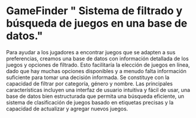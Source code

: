 # GameFinder " Sistema de filtrado y búsqueda de juegos en una base de datos."
Para ayudar a los jugadores a encontrar juegos que se adapten a sus preferencias, creamos una base de datos con información detallada de los juegos y opciones de filtrado. Esto facilitaría la elección de juegos en línea, dado que hay muchas opciones disponibles y a menudo falta información suficiente para tomar una decisión informada.
Se constituye con la capacidad de filtrar por categoría, género y nombre. Las principales características incluyen una interfaz de usuario intuitiva y fácil de usar, una base de datos bien estructurada que permita una búsqueda eficiente, un sistema de clasificación de juegos basado en etiquetas precisas y la capacidad de actualizar y agregar nuevos juegos.